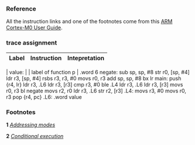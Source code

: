 ### Reference
All the instruction links and one of the footnotes come from this [ARM Cortex-M0 User Guide](http://infocenter.arm.com/help/index.jsp?topic=/com.arm.doc.dui0497a/BABIHJGA.html).

### trace assignment
| Label | Instruction | Intepretation |
| --- | --- | --- |


| value: | | label of function p |
        .word   6
negate:
        sub     sp, sp, #8
        str     r0, [sp, #4]
        ldr     r3, [sp, #4]
        rsbs    r3, r3, #0
        movs    r0, r3
        add     sp, sp, #8
        bx      lr
main:
        push    {r4, lr}
        ldr     r3, .L6
        ldr     r3, [r3]
        cmp     r3, #0
        ble     .L4
        ldr     r3, .L6
        ldr     r3, [r3]
        movs    r0, r3
        bl      negate
        movs    r2, r0
        ldr     r3, .L6
        str     r2, [r3]
.L4:
        movs    r3, #0
        movs    r0, r3
        pop     {r4, pc}
.L6:
        .word   value
### Footnotes

**1** _[Addressing modes](http://www.davespace.co.uk/arm/introduction-to-arm/addressing.html)_ 

**2** _[Conditional execution](http://infocenter.arm.com/help/index.jsp?topic=/com.arm.doc.dui0497a/BABEHFEF.html)_ 
